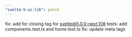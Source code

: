```yaml
---
"svelte-5-ui-lib": patch
---
```


fix: add </div> for closing tag for svelte@5.0.0-next.108
tests: add components.test.ts and home.test.ts
fix: update meta tags